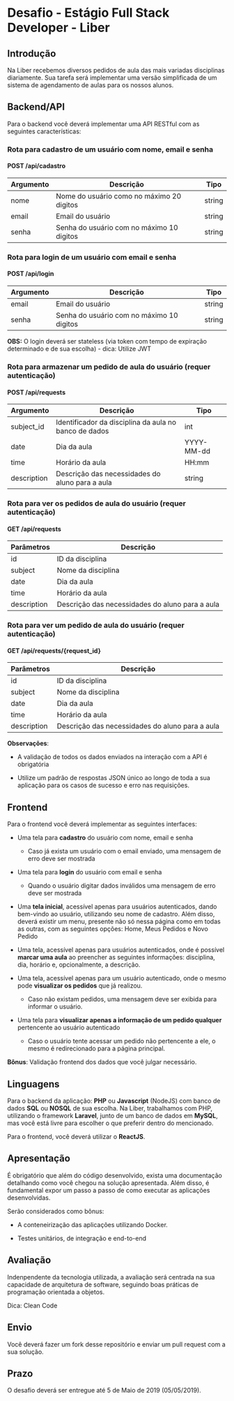 # Desafio - Estágio Full Stack Developer - Liber

## **Introdução**

Na Liber recebemos diversos pedidos de aula das mais variadas disciplinas diariamente. Sua tarefa será implementar uma versão simplificada de um sistema de agendamento de aulas para os nossos alunos.

## Backend/API

Para o backend você deverá implementar uma API RESTful com as seguintes características:

### **Rota para cadastro de um usuário com nome, email e senha**

#### POST /api/cadastro

| Argumento | Descrição                                 | Tipo   |
| --------- | ----------------------------------------- | ------ |
| nome      | Nome do usuário como no máximo 20 digitos | string |
| email     | Email do usuário                          | string |
| senha     | Senha do usuário com no máximo 10 digitos | string |

### **Rota para login de um usuário com email e senha**

#### POST /api/login

| Argumento | Descrição                                 | Tipo   |
| --------- | ----------------------------------------- | ------ |
| email     | Email do usuário                          | string |
| senha     | Senha do usuário com no máximo 10 digitos | string |

**OBS:** O login deverá ser stateless (via token com tempo de expiração determinado e de sua escolha) - dica: Utilize JWT

### **Rota para armazenar um pedido de aula do usuário** (requer autenticação)

#### POST /api/requests

| Argumento   | Descrição                                             | Tipo       |
| ----------- | ----------------------------------------------------- | ---------- |
| subject_id  | Identificador da disciplina da aula no banco de dados | int        |
| date        | Dia da aula                                           | YYYY-MM-dd |
| time        | Horário da aula                                       | HH:mm      |
| description | Descrição das necessidades do aluno para a aula       | string     |

### **Rota para ver os pedidos de aula do usuário** (requer autenticação)

#### GET /api/requests

| Parâmetros  | Descrição                                       |
| ----------- | ----------------------------------------------- |
| id          | ID da disciplina                                |
| subject     | Nome da disciplina                              |
| date        | Dia da aula                                     |
| time        | Horário da aula                                 |
| description | Descrição das necessidades do aluno para a aula |

### **Rota para ver um pedido de aula do usuário** (requer autenticação)

#### GET /api/requests/{request_id}

| Parâmetros  | Descrição                                       |
| ----------- | ----------------------------------------------- |
| id          | ID da disciplina                                |
| subject     | Nome da disciplina                              |
| date        | Dia da aula                                     |
| time        | Horário da aula                                 |
| description | Descrição das necessidades do aluno para a aula |

**Observações**:

- A validação de todos os dados enviados na interação com a API é obrigatória

- Utilize um padrão de respostas JSON único ao longo de toda a sua aplicação para os casos de sucesso e erro nas requisições.

## Frontend

Para o frontend você deverá implementar as seguintes interfaces:

- Uma tela para **cadastro** do usuário com nome, email e senha
  - Caso já exista um usuário com o email enviado, uma mensagem de erro deve ser mostrada

- Uma tela para **login** do usuário com email e senha
  - Quando o usuário digitar dados inválidos uma mensagem de erro deve ser mostrada

- Uma **tela inicial**, acessível apenas para usuários autenticados, dando bem-vindo ao usuário, utilizando seu nome de cadastro. Além disso, deverá existir um menu, presente não só nessa página como em todas as outras, com as seguintes opções: Home, Meus Pedidos e Novo Pedido

- Uma tela, acessível apenas para usuários autenticados, onde é possível **marcar uma aula** ao preencher as seguintes informações: disciplina, dia, horário e, opcionalmente, a descrição.

- Uma tela, acessível apenas para um usuário autenticado, onde o mesmo pode **visualizar os pedidos** que já realizou.
  - Caso não existam pedidos, uma mensagem deve ser exibida para informar o usuário.

- Uma tela para **visualizar apenas a informação de um pedido qualquer** pertencente ao usuário autenticado
  - Caso o usuário tente acessar um pedido não pertencente a ele, o mesmo é redirecionado para a página principal.

**Bônus**: Validação frontend dos dados que você julgar necessário.

## **Linguagens**

Para o backend da aplicação: **PHP** ou **Javascript** (NodeJS) com banco de dados **SQL** ou **NOSQL** de sua escolha. Na Liber, trabalhamos com PHP, utilizando o framework **Laravel**, junto de um banco de dados em **MySQL**, mas você está livre para escolher o que preferir dentro do mencionado.

Para o frontend, você deverá utilizar o **ReactJS**.

## **Apresentação**

É obrigatório que além do código desenvolvido, exista uma documentação detalhando como você chegou na solução apresentada. Além disso, é fundamental expor um passo a passo de como executar as aplicações desenvolvidas. 

Serão considerados como bônus:

- A conteneirização das aplicações utilizando Docker.

- Testes unitários, de integração e end-to-end

## **Avaliação**

Indenpendente da tecnologia utilizada, a avaliação será centrada na sua capacidade de arquitetura de software, seguindo boas práticas de programação orientada a objetos.

Dica: Clean Code

## **Envio**

Você deverá fazer um fork desse repositório e enviar um pull request com a sua solução.

## **Prazo**

O desafio deverá ser entregue até 5 de Maio de 2019 (05/05/2019).